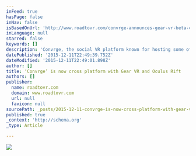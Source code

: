 ```yaml
---
inFeed: true
hasPage: false
inNav: false
isBasedOnUrl: 'http://www.roadtovr.com/convrge-announces-gear-vr-beta-cross-platform-youtube-viewing/'
inLanguage: null
starred: false
keywords: []
description: 'Convrge, the social VR platform known for hosting some of the first large-scale social meetups in virtual reality, has announced signups for a Gear VR beta, which will allow Samsung Gear VR users to mingle and also watch YouTube videos with Oculus Rift DK2 owners.'
datePublished: '2015-12-11T22:49:39.752Z'
dateModified: '2015-12-11T22:49:01.898Z'
author: []
title: ‘Convrge’ is now cross platform with Gear VR and Oculus Rift
authors: []
publisher:
  name: roadtovr.com
  domain: www.roadtovr.com
  url: null
  favicon: null
sourcePath: _posts/2015-12-11-convrge-is-now-cross-platform-with-gear-vr-and-oculus-rift.md
published: true
_context: 'http://schema.org'
_type: Article

---
```

![](https://the-grid-user-content.s3-us-west-2.amazonaws.com/ff8de02c-8dcb-4430-9963-2cffa5165a31.jpg)